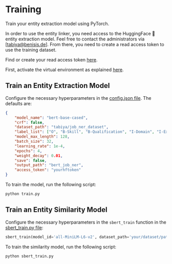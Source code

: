 # Training

Train your entity extraction model using PyTorch.

In order to use the entity linker, you need access to the HuggingFace 🤗 entity extraction model. Feel free to contact the administrators via [tabiya@benisis.de]. From there, you need to create a read access token to use the training dataset. 

Find or create your read access token [here](https://huggingface.co/settings/tokens).

First, activate the virtual environment as explained [here](../README.md#install-the-dependencies).

## Train an Entity Extraction Model

Configure the necessary hyperparameters in the [config.json file](config.json). The defaults are:

```json
{
    "model_name": "bert-base-cased",
    "crf": false,
    "dataset_path": "tabiya/job_ner_dataset",   
    "label_list": ["O", "B-Skill", "B-Qualification", "I-Domain", "I-Experience", "I-Qualification", "B-Occupation", "B-Domain", "I-Occupation", "I-Skill", "B-Experience"],
    "model_max_length": 128,
    "batch_size": 32,
    "learning_rate": 1e-4,
    "epochs": 4,
    "weight_decay": 0.01,
    "save": false,
    "output_path": "bert_job_ner",
    "access_token": "yourhftoken"
}
```

To train the model, run the following script:

```sh
python train.py
```

## Train an Entity Similarity Model

Configure the necessary hyperparameters in the `sbert_train` function in the [sbert_train.py file](sbert_train.py):

```python
sbert_train(model_id='all-MiniLM-L6-v2', dataset_path='your/dataset/path', output_path='your/output/path')
```

To train the similarity model, run the following script:

```sh
python sbert_train.py
```